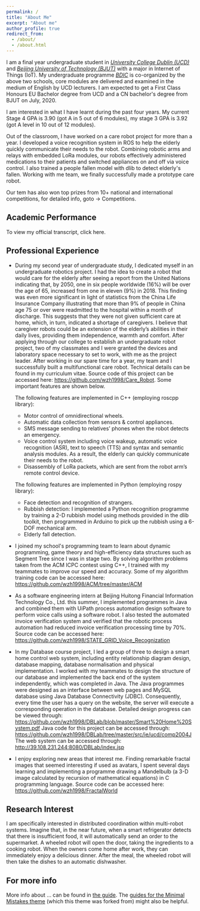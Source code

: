 ```yaml
---
permalink: /
title: "About Me"
excerpt: "About me"
author_profile: true
redirect_from: 
  - /about/
  - /about.html
---
```


I am a final year undergraduate student in [_University College Dublin (UCD)_](http://www.ucd.ie/) and [_Beijing University of Technology (BJUT)_](http://www.bjut.edu.cn/) with a major in Internet of Things (IoT). My undergraduate programme [_BDIC_](http://www.ucd.ie/bdic/t4media/Understanding%20your%20BDIC%20Award%20-%20180%20Credits%20%40Updated%41.pdf) is co-organized by the above two schools, core modules are delivered and examined in the medium of English by UCD lecturers. I am expected to get a First Class Honours EU Bachelor degree from UCD and a CN bachelor's degree from BJUT on July, 2020.

I am interested in what I have learnt during the past four years. My current Stage 4 GPA is 3.90 (got A in 5 out of 6 modules), my stage 3 GPA is 3.92 (got A level in 10 out of 12 modules). 

Out of the classroom, I have worked on a care robot project for more than a year. I developed a voice recognition system in ROS to help the elderly quickly communicate their needs to the robot. Combining robotic arms and relays with embedded LoRa modules, our robots effectively administered medications to their patients and switched appliances on and off via voice control. I also trained a people fallen model with dlib to detect elderly's fallen. Working with me team, we finally successfully made a prototype care robot.

Our tem has also won top prizes from 10+ national and international competitions, for detailed info, goto -> Competitions.


Academic Performance
------
To view my official transcript, click here.


Professional Experience
------
+ During my second year of undergraduate study, I dedicated myself in an undergraduate robotics project. I had the idea to create a robot that would care for the elderly after seeing a report from the United Nations indicating that, by 2050, one in six people worldwide (16%) will be over the age of 65, increased from one in eleven (9%) in 2018. This finding was even more significant in light of statistics from the China Life Insurance Company illustrating that more than 9% of people in China age 75 or over were readmitted to the hospital within a month of discharge. This suggests that they were not given sufficient care at home, which, in turn, indicated a shortage of caregivers. I believe that caregiver robots could be an extension of the elderly’s abilities in their daily lives, providing them independence, warmth and comfort. After applying through our college to establish an undergraduate robot project, two of my classmates and I were granted the devices and laboratory space necessary to set to work, with me as the project leader. After working in our spare time for a year, my team and I successfully built a multifunctional care robot. Technical details can be found in my curriculum vitae. Source code of this project can be accessed here: <https://github.com/wzh1998/Care_Robot>. Some important features are shown below. 

  The following features are implemented in C++ (employing roscpp library):
  - Motor control of omnidirectional wheels.
  * Automatic data collection from sensors & control appliances.
  * SMS message sending to relatives’ phones when the robot detects an emergency.
  * Voice control system including voice wakeup, automatic voice recognition (ASR), text to speech (TTS) and syntax and semantic analysis modules. As a result, the elderly can quickly communicate their needs to the robot.
  * Disassembly of LoRa packets, which are sent from the robot arm’s remote control device.

  The following features are implemented in Python (employing rospy library):
  - Face detection and recognition of strangers.
  * Rubbish detection: I implemented a Python recognition programme by training a 2-D rubbish model using methods provided in the dlib toolkit, then programmed in Arduino to pick up the rubbish using a 6-DOF mechanical arm.
  * Elderly fall detection.

+ I joined my school's programming team to learn about dynamic programming, game theory and high-efficiency data structures such as Segment Tree since I was in stage two. By solving algorithm problems taken from the ACM ICPC contest using C++, I trained with my teammates to improve our speed and accuracy.
Some of my algorithm training code can be accessed here: 
<https://github.com/wzh1998/ACM/tree/master/ACM>

+ As a software engineering intern at Beijing Huitong Financial Information Technology Co., Ltd. this summer, I implemented programmes in Java and combined them with UiPath process automation design software to perform voice calls using a software robot. I also tested the automated invoice verification system and verified that the robotic process automation had reduced invoice verification processing time by 70%.
Source code can be accessed here: 
<https://github.com/wzh1998/STATE_GRID_Voice_Recognization>

+ In my Database course project, I led a group of three to design a smart home control web system, including entity relationship diagram design, database mapping, database normalisation and physical implementation. I worked with my teammates to design the structure of our database and implemented the back end of the system independently, which was completed in Java. The Java programmes were designed as an interface between web pages and MySQL database using Java Database Connectivity (JDBC). Consequently, every time the user has a query on the website, the server will execute a corresponding operation in the database.
Detailed design progress can be viewed through: <https://github.com/wzh1998/DBLab/blob/master/Smart%20Home%20System.pdf>
Java code for this project can be accessed through: <https://github.com/wzh1998/DBLab/tree/master/src/ie/ucd/comp2004J>
The web system can be accessed through: <http://39.108.231.244:8080/DBLab/index.jsp>

+ I enjoy exploring new areas that interest me. Finding remarkable fractal images that seemed interesting if used as avatars, I spent several days learning and implementing a programme drawing a Mandelbulb (a 3-D image calculated by recursion of mathematical equations) in C programming language.
Source code can be accessed here: <https://github.com/wzh1998/FractalWorld>


Research Interest
------
I am specifically interested in distributed coordination within multi-robot systems. Imagine that, in the near future, when a smart refrigerator detects that there is insufficient food, it will automatically send an order to the supermarket. A wheeled robot will open the door, taking the ingredients to a cooking robot. When the owners come home after work, they can immediately enjoy a delicious dinner. After the meal, the wheeled robot will then take the dishes to an automatic dishwasher. 


For more info
------
More info about ... can be found in [the guide](https://academicpages.github.io/markdown/). The [guides for the Minimal Mistakes theme](https://mmistakes.github.io/minimal-mistakes/docs/configuration/) (which this theme was forked from) might also be helpful.
